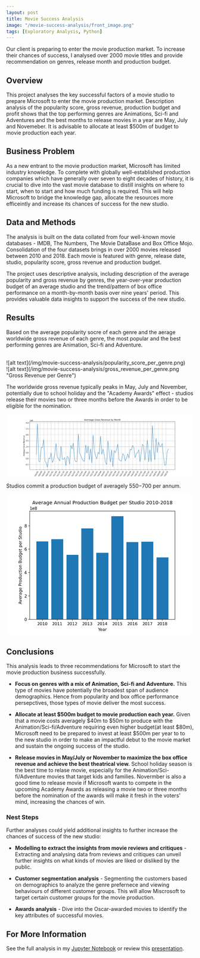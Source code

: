 ```yaml
---
layout: post
title: Movie Success Analysis
image: "/movie-success-analysis/front_image.png"
tags: [Exploratory Analysis, Python]
---
```


Our client is preparing to enter the movie production market. To increase their chances of success, I analysed over 2000 movie titles and provide recommendation on genres, release month and production budget.


## Overview

This project analyses the key successful factors of a movie studio to prepare Microsoft to enter the movie production market. Description analysis of the popularity score, gross revenue, production budget and profit shows that the top performing genres are Animations, Sci-fi and Adventures and the best months to release movies in a year are May, July and Novemeber. It is advisable to allocate at least $500m of budget to movie production each year.

## Business Problem

As a new entrant to the movie production market, Microsoft has limited industry knowledge. To complete with globally well-established production companies which have generally over seven to eight decades of history, it is crucial to dive into the vast movie database to distill insights on where to start, when to start and how much funding is required. This will help Microsoft to bridge the knowledge gap, allocate the resources more efficeintly and increase its chances of success for the new studio. 

## Data and Methods

The analysis is built on the data collated from four well-known movie databases - IMDB, The Numbers, The Movie DataBase and Box Office Mojo. Consolidation of the four datasets brings in over 2000 movies released between 2010 and 2018. Each movie is featured with genre, release date, studio, popularity score, gross revenue and production budget.

The project uses descriptive analysis, including description of the average popularity and gross revenue by genres, the year-over-year production budget of an average studio and the trend/pattern of box office performance on a month-by-month basis over nine years' period. This provides valuable data insights to support the success of the new studio.  

## Results

Based on the average popularity socre of each genre and the aerage worldwide gross revenue of each genre, the most popular and the best performing genres are Animation, Sci-fi and Adventure.

<br>
![alt text](/img/movie-success-analysis/popularity_score_per_genre.png)

<br>
![alt text](/img/movie-success-analysis/gross_revenue_per_genre.png "Gross Revenue per Genre")

<br>

The worldwide gross revenue typically peaks in May, July and November, potentially due to school holiday and the "Academy Awards" effect - studios release their movies two or three months before the Awards in order to be eligible for the nomination. 

![alt text](/img/movie-success-analysis/average_gross_revenue_by_month.png "Average Gross Revenue by Month")


Studios commit a production budget of averagely $550-$700 per annum. 


![alt text](/img/movie-success-analysis/studio_annual_production_budget.png "Studio Annual Production Budget")

## Conclusions

This analysis leads to three recommendations for Microsoft to start the movie production business successfully.

- **Focus on genres with a mix of Animation, Sci-fi and Adventure.** This type of movies have potentially the broadest span of audience demographics. Hence from popularity and box office performance persepctives, those types of movie deliver the most success. 

- **Allocate at least $500m budget to movie production each year.** Given that a movie costs averagely $40m to $50m to produce with the Animation/Sci-fi/Adventure requiring even higher budget(at least $80m), Microsoft need to be prepared to invest at least $500m per year to to the new studio in order to make an impactful debut to the movie market and sustain the ongoing success of the studio. 

- **Release movies in May/July or November to maximize the box office revenue and achieve the best theatrical view.** School holiday season is the best time to relase movie, especially for the Animation/Sci-fi/Adventure movies that target kids and families. Novermber is also a good time to release movie if Microsoft wants to compete in the upcoming Academy Awards as releasing a movie two or three months before the nomination of the awards will make it fresh in the voters' mind, increasing the chances of win.   

### Nest Steps
Further analyses could yield additional insights to further increase the chances of success of the new studio:

- **Modelling to extract the insights from movie reviews and critiques** - Extracting and analysing data from reviews and critiques can unveil further insights on what kinds of movies are liked or disliked by the public.  

- **Customer segmentation analysis** - Segmenting the customers based on demographics to analyze the genre prefernece and viewing behaviours of different customer groups. This will allow Miscrosoft to target certain customer groups for the movie production.

- **Awards analysis** - Dive into the Oscar-awarded movies to identify the key attributes of successful movies. 

## For More Information

See the full analysis in my [Jupyter Notebook](https://github.com/RuthyYao/Movie_Success_Analysis/blob/main/Data_Insights_for_New_Movie_Studio.ipynb) or review this [presentation](https://github.com/RuthyYao/Movie_Success_Analysis/blob/main/Data_Insights_for_New_Movie_Studio_presentation.pdf).

```

